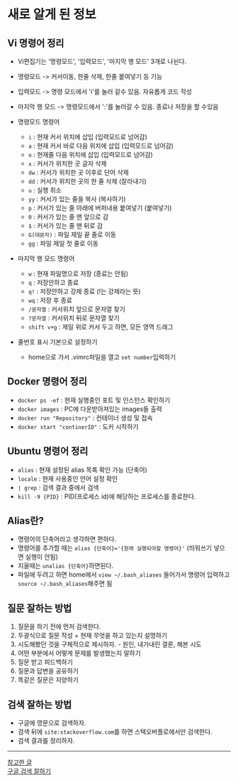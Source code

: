 # 새로 알게 된 정보

## Vi 명령어 정리
  - Vi편집기는 '명령모드', '입력모드', '마지막 행 모드' 3개로 나뉜다.
  - 명령모드 -> 커서이동, 한줄 삭제, 한줄 붙여넣기 등 기능
  - 입력모드 -> 명령 모드에서 'i'를 눌러 갈수 있음. 자유롭게 코드 작성
  - 마지막 행 모드 -> 명령모드에서 ':'를 눌러갈 수 있음. 종료나 저장을 할 수있음

  - 명령모드 명령어
    - `i` : 현재 커서 위치에 삽입 (입력모드로 넘어감)
    - `a` : 현재 커서 바로 다음 위치에 삽입 (입력모드로 넘어감)
    - `o` : 현재줄 다음 위치에 삽입 (입력모드로 넘어감)
    - `x` : 커서가 위치한 곳 글자 삭제
    - `dw` : 커서가 위치한 곳 이후로 단어 삭제
    - `dd` : 커서가 위치한 곳의 한 줄 삭제 (잘라내기)
    - `u` : 실행 취소
    - `yy` : 커서가 있는 줄을 복사 (복사하기)
    - `p` : 커서가 있는 줄 아래에 버퍼내용 붙여넣기 (붙여넣기)
    - `0` : 커서가 있는 줄 맨 앞으로 감
    - `$` : 커서가 있는 줄 맨 뒤로 감
    - `G(대문자)` : 파일 제일 끝 줄로 이동
    - `gg` : 파일 제일 첫 줄로 이동
  - 마지막 행 모드 명령어
    - `w` : 현재 파일명으로 저장 (종료는 안됨)
    - `q` : 저장안하고 종료
    - `q!` : 저장안하고 강제 종료 (!는 강제라는 뜻)
    - `wq` : 저장 후 종료
    - `/문자열` : 커서위치 앞으로 문자열 찾기
    - `?문자열` : 커서위치 뒤로 문자열 찾기
    - `shift v+g` : 제일 위로 커서 두고 하면, 모든 영역 드래그
  - 줄번호 표시 기본으로 설정하기
    - home으로 가서 .vimrc파일을 열고 `set number`입력하기

## Docker 명령어 정리
  - `docker ps -ef` : 현재 실행중인 포트 및 인스턴스 확인하기
  - `docker images` : PC에 다운받아져있는 images들 출력
  - `docker run "Repository"` : 컨테이너 생성 및 접속
  - `docker start "continerID"` : 도커 시작하기

## Ubuntu 명령어 정리
  - `alias` : 현재 설정된 alias 목록 확인 가능 (단축어)
  - `locale` : 현재 사용중인 언어 설정 확인
  - `| grep` : 검색 결과 중에서 검색
  - `kill -9 {PID}` : PID(프로세스 id)에 해당하는 프로세스를 종료한다.

## Alias란?
  - 명령어의 단축어라고 생각하면 편하다.
  - 명령어를 추가할 때는 `alias {단축어}='{원래 실행되야할 명령어}'` (띄워쓰기 넣으면 실행이 안됨)
  - 지울때는 `unalias {단축어}`하면된다.
  - 파일에 두려고 하면 home에서 `view ~/.bash_aliases` 들어가서 명령어 입력하고 `source ~/.bash_aliases`해주면 됨

## 질문 잘하는 방법
  1. 질문을 하기 전에 먼저 검색한다.
  2. 두괄식으로 질문 작성 + 현재 무엇을 하고 있는지 설명하기
  3. 시도해봤던 것을 구체적으로 제시하자. - 원인, 내가내린 결론, 해본 시도
  4. 어떤 부분에서 어떻게 문제를 발생했는지 말하기
  5. 질문 받고 피드백하기 
  6. 질문과 답변을 공유하기
  7. 똑같은 질문은 지양하기


## 검색 잘하는 방법
  - 구글에 영문으로 검색하자.
  - 검색 뒤에 `site:stackoverflow.com`를 하면 스택오버플로에서만 검색한다.
  - 검색 결과를 정리하자.   

---
[참고한 글](https://velog.io/@kshired/Tips-%EA%B0%9C%EB%B0%9C%EC%9E%90%EA%B0%80-%EC%A7%88%EB%AC%B8%EA%B3%BC-%EA%B2%80%EC%83%89%EC%9D%84-%EC%9E%98%ED%95%98%EB%8A%94-%EB%B2%95)   
[구글 검색 잘하기](https://makemoneyskills.com/googling-31-tips/)
